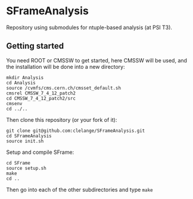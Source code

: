 # SFrameAnalysis

Repository using submodules for ntuple-based analysis (at PSI T3).

## Getting started

You need ROOT or CMSSW to get started, here CMSSW will be used, and the installation will be done into a new directory:
```
mkdir Analysis
cd Analysis
source /cvmfs/cms.cern.ch/cmsset_default.sh
cmsrel CMSSW_7_4_12_patch2
cd CMSSW_7_4_12_patch2/src
cmsenv
cd ../..
```
Then clone this repository (or your fork of it):
```
git clone git@github.com:clelange/SFrameAnalysis.git
cd SFrameAnalysis
source init.sh
```

Setup and compile SFrame:
```
cd SFrame
source setup.sh
make
cd ..
```

Then go into each of the other subdirectories and type ```make```
